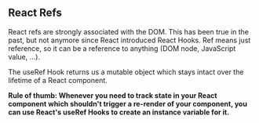 ## React Refs

React refs are strongly associated with the DOM. This has been true in the past, but not anymore since React introduced React Hooks. Ref means just reference, so it can be a reference to anything (DOM node, JavaScript value, ...). 

The useRef Hook returns us a mutable object which stays intact over the lifetime of a React component. 

**Rule of thumb: Whenever you need to track state in your React component which shouldn't trigger a re-render of your component, you can use React's useRef Hooks to create an instance variable for it.**
